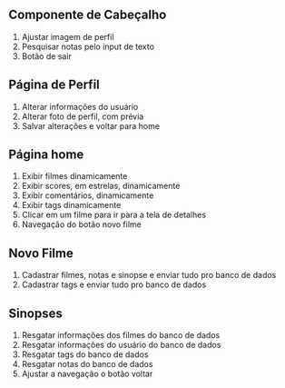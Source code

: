 ## Componente de Cabeçalho 

1. Ajustar imagem de perfil 
2. Pesquisar notas pelo input de texto 
3. Botão de sair 


## Página de Perfil 

1. Alterar informações do usuário 
2. Alterar foto de perfil, com prévia 
3. Salvar alterações e voltar para home 

## Página home 

1. Exibir filmes dinamicamente 
2. Exibir scores, em estrelas, dinamicamente 
3. Exibir comentários, dinamicamente
4. Exibir tags dinamicamente 
5. Clicar em um filme para ir para a tela de detalhes
6. Navegação do botão novo filme

## Novo Filme 

1. Cadastrar filmes, notas e sinopse e enviar tudo pro banco de dados 
2. Cadastrar tags e enviar tudo pro banco de dados

## Sinopses 

1. Resgatar informações dos filmes do banco de dados
2. Resgatar informações do usuário do banco de dados
3. Resgatar tags do banco de dados
4. Resgatar notas do banco de dados
5. Ajustar a navegação o botão voltar
